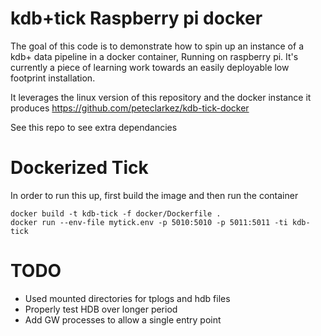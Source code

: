 # kdb+tick Raspberry pi docker

The goal of this code is to demonstrate how to spin up an instance of a kdb+ data pipeline in a docker container, Running on raspberry pi.
It's currently a piece of learning work towards an easily deployable low footprint installation. 

It leverages the linux version of this repository and the docker instance it produces 
https://github.com/peteclarkez/kdb-tick-docker

See this repo to see extra dependancies

# Dockerized Tick

In order to run this up, first build the image and then run the container

```
docker build -t kdb-tick -f docker/Dockerfile .
docker run --env-file mytick.env -p 5010:5010 -p 5011:5011 -ti kdb-tick
```

# TODO

- Used mounted directories for tplogs and hdb files
- Properly test HDB over longer period
- Add GW processes to allow a single entry point
